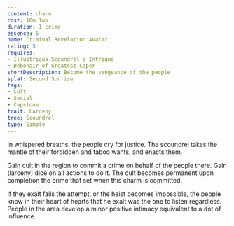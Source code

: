 ```yaml
---
content: charm
cost: 10m 1wp
duration: 1 crime
essence: 5
name: Criminal Revelation Avatar
rating: 5
requires:
- Illustrious Scoundrel's Intrigue
- Debonair of Greatest Caper
shortDescription: Become the vengeance of the people
splat: Second Sunrise
tags:
- Cult
- Social
- Capstone
trait: Larceny
tree: Scoundrel
type: Simple
---
```


In whispered breaths, the people cry for justice. The scoundrel takes the mantle of their forbidden and taboo wants, and enacts them.

Gain cult in the region to commit a crime on behalf of the people there. Gain (larceny) dice on all actions to do it. The cult becomes permanent upon completion the crime that set when this charm is committed.

If they exalt fails the attempt, or the heist becomes impossible, the people know in their heart of hearts that he exalt was the one to listen regardless. People in the area develop a minor positive intimacy equivalent to a dot of influence.
